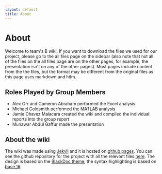 ```yaml
---
layout: default
title: About
---
```


# About

Welcome to team's B wiki. If you want to download the files we used for our project, please go to the all files page on the sidebar (also note that not all of the files on the all files page are on the other pages, for example, the presentation isn't on any of the other pages). Most pages include content from the the files, but the format may be different from the original files as this page uses markdown and htlm. 

## Roles Played by Group Members 

* Alex Orr and Cameron Abraham performed the Excel analysis
* Michael Goldsmith performed the MATLAB analysis 
* Jamie Chavez Malacara created the wiki and compiled the individual reports into the group report 
* Munawar Abdul Gaffur made the presentation 

## About the wiki 

The wiki was made using [Jekyll](http://jekyllrb.com/) and it is hosted on [github pages](https://pages.github.com/). You can see the github repository for the project with all the relevant files [here](https://github.com/jamiecayley/MAT1041). The design is based on the [BlackDoc theme](http://karloespiritu.com/blackdoc/), the syntax highlighting is based on [base 16](https://github.com/chriskempson/base16) 
